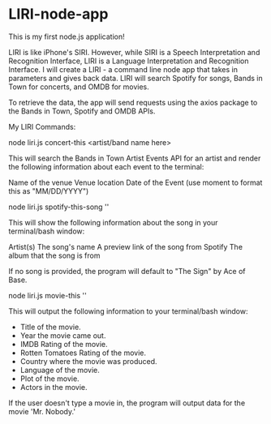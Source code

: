 # LIRI-node-app

This is my first node.js application!

LIRI is like iPhone's SIRI. However, while SIRI is a Speech Interpretation and Recognition Interface, LIRI is a Language Interpretation and Recognition Interface. I will create a LIRI -  a command line node app that takes in parameters and gives back data. LIRI will search Spotify for songs, Bands in Town for concerts, and OMDB for movies.

To retrieve the data, the app will send requests using the axios package to the Bands in Town, Spotify and OMDB APIs.


My LIRI Commands:

node liri.js concert-this <artist/band name here>

This will search the Bands in Town Artist Events API for an artist and render the following information about each event to the terminal:

Name of the venue
Venue location
Date of the Event (use moment to format this as "MM/DD/YYYY")





node liri.js spotify-this-song '<song name here>'

This will show the following information about the song in your terminal/bash window:

Artist(s)
The song's name
A preview link of the song from Spotify
The album that the song is from


If no song is provided, the program will default to "The Sign" by Ace of Base.



node liri.js movie-this '<movie name here>'

This will output the following information to your terminal/bash window:

   * Title of the movie.
   * Year the movie came out.
   * IMDB Rating of the movie.
   * Rotten Tomatoes Rating of the movie.
   * Country where the movie was produced.
   * Language of the movie.
   * Plot of the movie.
   * Actors in the movie.

If the user doesn't type a movie in, the program will output data for the movie 'Mr. Nobody.'


